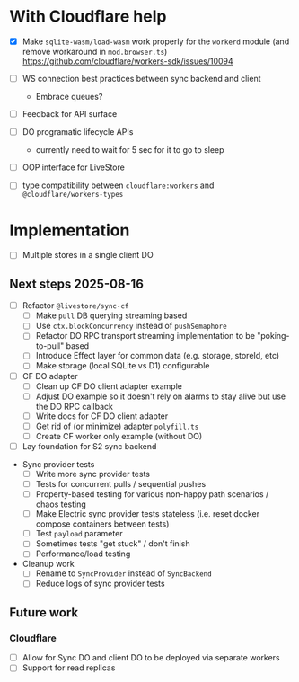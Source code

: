 # With Cloudflare help

- [x] Make `sqlite-wasm/load-wasm` work properly for the `workerd` module (and remove workaround in `mod.browser.ts`) https://github.com/cloudflare/workers-sdk/issues/10094
- [ ] WS connection best practices between sync backend and client
  - Embrace queues?
- [ ] Feedback for API surface
- [ ] DO programatic lifecycle APIs
  - currently need to wait for 5 sec for it to go to sleep

- [ ] OOP interface for LiveStore
- [ ] type compatibility between `cloudflare:workers` and `@cloudflare/workers-types`

# Implementation

- [ ] Multiple stores in a single client DO

## Next steps 2025-08-16

- [ ] Refactor `@livestore/sync-cf`
  - [ ] Make `pull` DB querying streaming based
  - [ ] Use `ctx.blockConcurrency` instead of `pushSemaphore`
  - [ ] Refactor DO RPC transport streaming implementation to be "poking-to-pull" based
  - [ ] Introduce Effect layer for common data (e.g. storage, storeId, etc)
  - [ ] Make storage (local SQLite vs D1) configurable
- [ ] CF DO adapter
  - [ ] Clean up CF DO client adapter example
  - [ ] Adjust DO example so it doesn't rely on alarms to stay alive but use the DO RPC callback
  - [ ] Write docs for CF DO client adapter
  - [ ] Get rid of (or minimize) adapter `polyfill.ts`
  - [ ] Create CF worker only example (without DO)
- [ ] Lay foundation for S2 sync backend
- Sync provider tests
  - [ ] Write more sync provider tests
  - [ ] Tests for concurrent pulls / sequential pushes
  - [ ] Property-based testing for various non-happy path scenarios / chaos testing
  - [ ] Make Electric sync provider tests stateless (i.e. reset docker compose containers between tests)
  - [ ] Test `payload` parameter
  - [ ] Sometimes tests "get stuck" / don't finish
  - [ ] Performance/load testing
- Cleanup work
  - [ ] Rename to `SyncProvider` instead of `SyncBackend`
  - [ ] Reduce logs of sync provider tests

## Future work

### Cloudflare

- [ ] Allow for Sync DO and client DO to be deployed via separate workers
- [ ] Support for read replicas